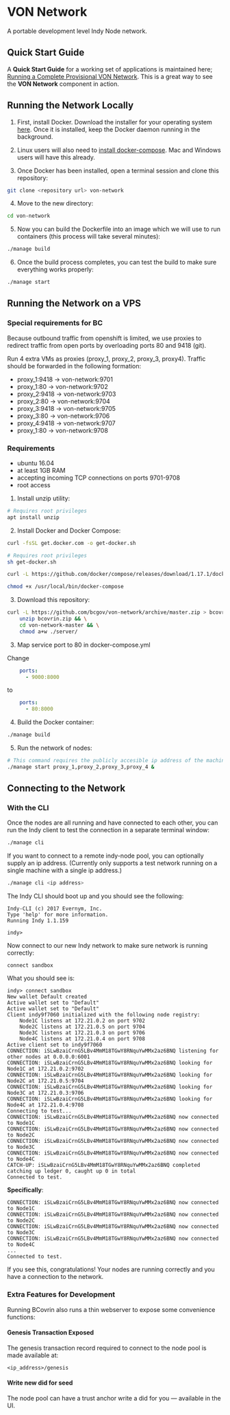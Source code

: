 # VON Network
A portable development level Indy Node network.

## Quick Start Guide

A **Quick Start Guide** for a working set of applications is maintained here; [Running a Complete Provisional VON Network](https://github.com/bcgov/TheOrgBook/blob/master/docker/README.md#running-a-complete-provisional-von-network).  This is a great way to see the **VON Network** component in action.

## Running the Network Locally

1. First, install Docker. Download the installer for your operating system [here](https://store.docker.com/search?type=edition&offering=community). Once it is installed, keep the Docker daemon running in the background.

2. Linux users will also need to [install docker-compose](https://github.com/docker/compose/releases). Mac and Windows users will have this already. 

3. Once Docker has been installed, open a terminal session and clone this repository:

```bash
git clone <repository url> von-network
```

4. Move to the new directory:

```bash
cd von-network
```

5. Now you can build the Dockerfile into an image which we will use to run containers (this process will take several minutes):

```bash
./manage build
```

6. Once the build process completes, you can test the build to make sure everything works properly:

```bash
./manage start
```

## Running the Network on a VPS

### Special requirements for BC

Because outbound traffic from openshift is limited, we use proxies to redirect traffic from open ports by overloading ports 80 and 9418 (git).

Run 4 extra VMs as proxies (proxy_1, proxy_2, proxy_3, proxy4). Traffic should be forwarded in the following formation:

- proxy_1:9418 -> von-network:9701
- proxy_1:80 -> von-network:9702
- proxy_2:9418 -> von-network:9703
- proxy_2:80 -> von-network:9704
- proxy_3:9418 -> von-network:9705
- proxy_3:80 -> von-network:9706
- proxy_4:9418 -> von-network:9707
- proxy_1:80 -> von-network:9708


### Requirements

- ubuntu 16.04
- at least 1GB RAM
- accepting incoming TCP connections on ports 9701-9708
- root access

1. Install unzip utility:

```bash
# Requires root privileges 
apt install unzip
```

2. Install Docker and Docker Compose:

```bash
curl -fsSL get.docker.com -o get-docker.sh
```

```bash
# Requires root privileges 
sh get-docker.sh
```

```bash
curl -L https://github.com/docker/compose/releases/download/1.17.1/docker-compose-`uname -s`-`uname -m` -o /usr/local/bin/docker-compose
```

```bash
chmod +x /usr/local/bin/docker-compose
```

3. Download this repository:

```bash
curl -L https://github.com/bcgov/von-network/archive/master.zip > bcovrin.zip && \
    unzip bcovrin.zip && \
    cd von-network-master && \
    chmod a+w ./server/
```

3. Map service port to 80 in docker-compose.yml

Change

```yaml
    ports:
      - 9000:8000
```

to

```yaml
    ports:
      - 80:8000
```

4. Build the Docker container:

```bash
./manage build
```

5. Run the network of nodes:

```bash
# This command requires the publicly accesible ip address of the machine
./manage start proxy_1,proxy_2,proxy_3,proxy_4 &
```

## Connecting to the Network 

### With the CLI
Once the nodes are all running and have connected to each other, you can run the Indy client to test the connection in a separate terminal window:

```bash
./manage cli
```

If you want to connect to a remote indy-node pool, you can optionally supply an ip address. (Currently only supports a test network running on a single machine with a single ip address.)

```bash
./manage cli <ip address>
```

The Indy CLI should boot up and you should see the following:

```
Indy-CLI (c) 2017 Evernym, Inc.
Type 'help' for more information.
Running Indy 1.1.159

indy>
```

Now connect to our new Indy network to make sure network is running correctly:

```
connect sandbox
```

What you should see is:

```
indy> connect sandbox
New wallet Default created
Active wallet set to "Default"
Active wallet set to "Default"
Client indy9f7060 initialized with the following node registry:
    Node1C listens at 172.21.0.2 on port 9702
    Node2C listens at 172.21.0.5 on port 9704
    Node3C listens at 172.21.0.3 on port 9706
    Node4C listens at 172.21.0.4 on port 9708
Active client set to indy9f7060
CONNECTION: iSLwBzaiCrnG5LBv4MmM18TGwY8RNquYwMMx2az6BNQ listening for other nodes at 0.0.0.0:6001
CONNECTION: iSLwBzaiCrnG5LBv4MmM18TGwY8RNquYwMMx2az6BNQ looking for Node1C at 172.21.0.2:9702
CONNECTION: iSLwBzaiCrnG5LBv4MmM18TGwY8RNquYwMMx2az6BNQ looking for Node2C at 172.21.0.5:9704
CONNECTION: iSLwBzaiCrnG5LBv4MmM18TGwY8RNquYwMMx2az6BNQ looking for Node3C at 172.21.0.3:9706
CONNECTION: iSLwBzaiCrnG5LBv4MmM18TGwY8RNquYwMMx2az6BNQ looking for Node4C at 172.21.0.4:9708
Connecting to test...
CONNECTION: iSLwBzaiCrnG5LBv4MmM18TGwY8RNquYwMMx2az6BNQ now connected to Node1C
CONNECTION: iSLwBzaiCrnG5LBv4MmM18TGwY8RNquYwMMx2az6BNQ now connected to Node2C
CONNECTION: iSLwBzaiCrnG5LBv4MmM18TGwY8RNquYwMMx2az6BNQ now connected to Node3C
CONNECTION: iSLwBzaiCrnG5LBv4MmM18TGwY8RNquYwMMx2az6BNQ now connected to Node4C
CATCH-UP: iSLwBzaiCrnG5LBv4MmM18TGwY8RNquYwMMx2az6BNQ completed catching up ledger 0, caught up 0 in total
Connected to test.
```

**Specifically**:

```
CONNECTION: iSLwBzaiCrnG5LBv4MmM18TGwY8RNquYwMMx2az6BNQ now connected to Node1C
CONNECTION: iSLwBzaiCrnG5LBv4MmM18TGwY8RNquYwMMx2az6BNQ now connected to Node2C
CONNECTION: iSLwBzaiCrnG5LBv4MmM18TGwY8RNquYwMMx2az6BNQ now connected to Node3C
CONNECTION: iSLwBzaiCrnG5LBv4MmM18TGwY8RNquYwMMx2az6BNQ now connected to Node4C
...
Connected to test.
```

If you see this, congratulations! Your nodes are running correctly and you have a connection to the network.

<!-- ### With the Indy SDK

The Docker container that is built by this environment provides a `von_generate_transactions` command that to automatically discover node ip addresses and generate an accurate genesis transaction file.

To use this tool, you must ensure that you a running a Docker container that inherits from `von-base` and that your docker environment is running a docker network called `von`.

Once you have done this, your environment should be able to automatically connect to the node pool by running `von_generate_transactions` before running any software that uses the Indy SDK.

See [von-connector](https://github.com/nrempel/von-connector) for an example.
 -->

### Extra Features for Development

Running BCovrin also runs a thin webserver to expose some convenience functions:


#### Genesis Transaction Exposed

The genesis transaction record required to connect to the node pool is made available at:

`<ip_address>/genesis`

#### Write new did for seed

The node pool can have a trust anchor write a did for you — available in the UI.
